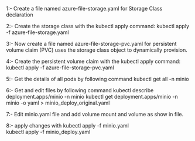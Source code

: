 1:- Create a file named azure-file-storage.yaml for Storage Class declaration

2:- Create the storage class with the kubectl apply command:
    kubectl apply -f azure-file-storage.yaml

3:- Now create a file named azure-file-storage-pvc.yaml for persistent volume claim (PVC) uses the storage class object to dynamically provision.

4:- Create the persistent volume claim with the kubectl apply command:
    kubectl apply -f azure-file-storage-pvc.yaml

5:- Get the details of all pods by following command
    kubectl get all -n minio

6:- Get and edit files by following command
    kubectl describe deployment.apps/minio -n minio
    kubectl get deployment.apps/minio -n minio -o yaml > minio_deploy_original.yaml    

7:- Edit minio.yaml file and add volume mount and volume as show in file.

8:- apply changes with kubectl apply -f minio.yaml     
    kubectl apply -f minio_deploy.yaml 

            
